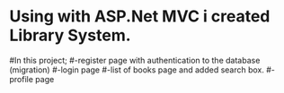 # Using with ASP.Net MVC i created Library System. 
#In this project; 
#-register page with authentication to the database (migration) 
#-login page 
#-list of books page and added search box. 
#-profile page
